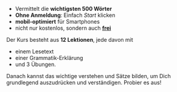 - Vermittelt die **wichtigsten 500 Wörter**
- **Ohne Anmeldung**: Einfach *Start* klicken
- **mobil-optimiert** für Smartphones
- nicht nur kostenlos, sondern auch **[frei](https://github.com/Esperanto/kurso-zagreba-metodo)**

Der Kurs besteht aus **12 Lektionen**, jede davon mit

- einem Lesetext
- einer Grammatik-Erklärung
- und 3 Übungen.

Danach kannst das wichtige verstehen und Sätze bilden, um Dich grundlegend auszudrücken und verständigen. Probier es aus!
